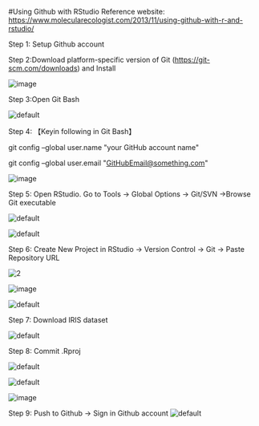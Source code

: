 #Using Github with RStudio
Reference website: https://www.molecularecologist.com/2013/11/using-github-with-r-and-rstudio/

Step 1: Setup Github account

Step 2:Download platform-specific version of Git (https://git-scm.com/downloads) and Install

![image](https://user-images.githubusercontent.com/45618275/49503587-c94e0200-f8b2-11e8-9b63-7bd04f9c3ce2.png)

Step 3:Open Git Bash

![default](https://user-images.githubusercontent.com/45618275/49505964-d6b9bb00-f8b7-11e8-8485-fe9147e9445a.png)

Step 4: 【Keyin following in Git Bash】  

git config –global user.name "your GitHub account name"

git config –global user.email "GitHubEmail@something.com"

![image](https://user-images.githubusercontent.com/45618275/49506159-56478a00-f8b8-11e8-891a-b245f507e42b.png)

Step 5: Open RStudio. Go to Tools → Global Options → Git/SVN →Browse Git executable

![default](https://user-images.githubusercontent.com/45618275/49506627-80e61280-f8b9-11e8-8791-8bd627fd54d4.png)

![default](https://user-images.githubusercontent.com/45618275/49506786-e508d680-f8b9-11e8-9283-a12d268e97c4.png)

Step 6: Create New Project in RStudio → Version Control →  Git → Paste Repository URL

![2](https://user-images.githubusercontent.com/45618275/49507248-0a4a1480-f8bb-11e8-9b56-dff88971d41a.png)

![image](https://user-images.githubusercontent.com/45618275/49507852-52b60200-f8bc-11e8-8a4c-66e8fd50b294.png)

![default](https://user-images.githubusercontent.com/45618275/49508041-bb04e380-f8bc-11e8-999c-eba42d630a25.png)

Step 7: Download IRIS dataset

![default](https://user-images.githubusercontent.com/45618275/49508707-59457900-f8be-11e8-9947-9a4cd6defded.png)

Step 8: Commit .Rproj 

![default](https://user-images.githubusercontent.com/45618275/49620090-70898100-f9fa-11e8-97ec-92f4905b58a7.png)

![default](https://user-images.githubusercontent.com/45618275/49620194-d2e28180-f9fa-11e8-822e-489fc588160f.png)

![image](https://user-images.githubusercontent.com/45618275/49620221-e68de800-f9fa-11e8-96d2-ec2173485c1b.png)

Step 9: Push to Github → Sign in Github account
![default](https://user-images.githubusercontent.com/45618275/49620285-310f6480-f9fb-11e8-9fea-1b1d229712ba.png)






